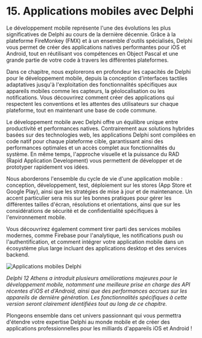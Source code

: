 # 15. Applications mobiles avec Delphi

Le développement mobile représente l'une des évolutions les plus significatives de Delphi au cours de la dernière décennie. Grâce à la plateforme FireMonkey (FMX) et à un ensemble d'outils spécialisés, Delphi vous permet de créer des applications natives performantes pour iOS et Android, tout en réutilisant vos compétences en Object Pascal et une grande partie de votre code à travers les différentes plateformes.

Dans ce chapitre, nous explorerons en profondeur les capacités de Delphi pour le développement mobile, depuis la conception d'interfaces tactiles adaptatives jusqu'à l'exploitation des fonctionnalités spécifiques aux appareils mobiles comme les capteurs, la géolocalisation ou les notifications. Vous découvrirez comment créer des applications qui respectent les conventions et les attentes des utilisateurs sur chaque plateforme, tout en maintenant une base de code commune.

Le développement mobile avec Delphi offre un équilibre unique entre productivité et performances natives. Contrairement aux solutions hybrides basées sur des technologies web, les applications Delphi sont compilées en code natif pour chaque plateforme cible, garantissant ainsi des performances optimales et un accès complet aux fonctionnalités du système. En même temps, l'approche visuelle et la puissance du RAD (Rapid Application Development) vous permettent de développer et de prototyper rapidement vos idées.

Nous aborderons l'ensemble du cycle de vie d'une application mobile : conception, développement, test, déploiement sur les stores (App Store et Google Play), ainsi que les stratégies de mise à jour et de maintenance. Un accent particulier sera mis sur les bonnes pratiques pour gérer les différentes tailles d'écran, résolutions et orientations, ainsi que sur les considérations de sécurité et de confidentialité spécifiques à l'environnement mobile.

Vous découvrirez également comment tirer parti des services mobiles modernes, comme Firebase pour l'analytique, les notifications push ou l'authentification, et comment intégrer votre application mobile dans un écosystème plus large incluant des applications desktop et des services backend.

![Applications mobiles Delphi](https://placeholder-for-mobile-apps.com/image.png)

*Delphi 12 Athens a introduit plusieurs améliorations majeures pour le développement mobile, notamment une meilleure prise en charge des API récentes d'iOS et d'Android, ainsi que des performances accrues sur les appareils de dernière génération. Les fonctionnalités spécifiques à cette version seront clairement identifiées tout au long de ce chapitre.*

Plongeons ensemble dans cet univers passionnant qui vous permettra d'étendre votre expertise Delphi au monde mobile et de créer des applications professionnelles pour les milliards d'appareils iOS et Android !
